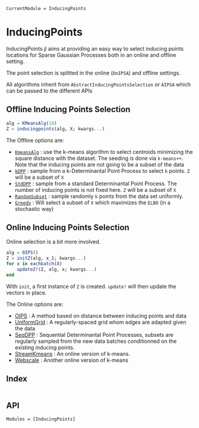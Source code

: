 ```@meta
CurrentModule = InducingPoints
```

# InducingPoints

InducingPoints.jl aims at providing an easy way to select inducing points locations for Sparse Gaussian Processes both in an online and offline setting.

The point selection is splitted in the online (`OnIPSA`) and offline settings.

All algorithms inherit from `AbstractInducingPointsSelection` or `AIPSA` which can be passed to the different APIs

## Offline Inducing Points Selection

```julia
alg = KMeansAlg(10)
Z = inducingpoints(alg, X; kwargs...)
```

The Offline options are:
- [`KmeansAlg`](@ref) : use the k-means algorithm to select centroids minimizing the square distance with the dataset. The seeding is done via `k-means++`. Note that the inducing points are not going to be a subset of the data
- [`kDPP`](@ref) : sample from a k-Determinantal Point Process to select `k` points. `Z` will be a subset of `X`
- [`StdDPP`](@ref) : sample from a standard Determinantal Point Process. The number of inducing points is not fixed here. `Z` will be a subset of `X`
- [`RandomSubset`](@ref) : sample randomly `k` points from the data set uniformly.
- [`Greedy`](@ref) : Will select a subset of `X` which maximizes the `ELBO` (in a stochastic way)
## Online Inducing Points Selection

Online selection is a bit more involved.
```julia
alg = OIPS()
Z = initZ(alg, x_1; kwargs...)
for x in eachbatch(X)
    updateZ!(Z, alg, x; kwargs...)
end
```

With `init`, a first instance of `Z` is created.
`update!` will then update the vectors in place.

The Online options are:
- [OIPS](@ref) : A method based on distance between inducing points and data
- [UniformGrid](@ref) : A regularly-spaced grid whom edges are adapted given the data
- [SeqDPP](@ref) : Sequential Determinantal Point Processes, subsets are regularly sampled from the new data batches conditionned on the existing inducing points.
- [StreamKmeans](@ref) : An online version of k-means.
- [Webscale](@ref) : Another online version of k-means

## Index 
```@index
```

## API
```@autodocs
Modules = [InducingPoints]
```
